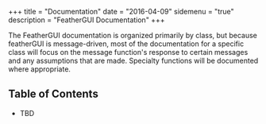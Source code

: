 +++
title = "Documentation"
date = "2016-04-09"
sidemenu = "true"
description = "FeatherGUI Documentation"
+++

The FeatherGUI documentation is organized primarily by class, but because featherGUI is message-driven, most of the documentation for a specific class will focus on the message function's response to certain messages and any assumptions that are made. Specialty functions will be documented where appropriate.

## Table of Contents

* TBD